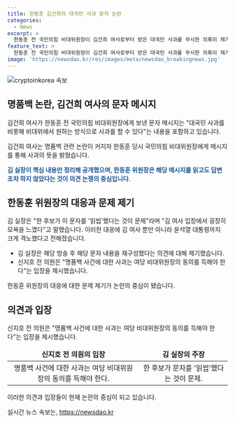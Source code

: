```yaml
---
title: 한동훈 김건희의 대국민 사과 문자 논란
categories:
  - News
excerpt: >
  한동훈 전 국민의힘 비대위원장이 김건희 여사로부터 받은 대국민 사과를 무시한 의혹이 제기됐다. CBS 김규완 실장은 해당 문자 내용을 공개하며 한 전 위원장이 이를 읽고 답변조차 하지 않았다고 주장했다. 이에 대해 김 실장은 한 후보의 행동을 비판하고 김 여사와 윤석열 대통령이 크게 모욕을 느꼈다고 전했다. 한 전 위원장 측은 이에 대해 사실과 다르다고 주장했으며, 신지호 전 의원은 한 후보의 행동을 공적인 입장과 연결시키며 비판했다. 해당 사건은 대국민 사과와 관련된 논란을 더욱 커지게 하고 있으며, 한동훈 전 비대위원장의 행동은 논란을 더 다져주고 있다.
feature_text: >
  한동훈 전 국민의힘 비대위원장이 김건희 여사로부터 받은 대국민 사과를 무시한 의혹이 제기됐다. CBS 김규완 실장은 해당 문자 내용을 공개하며 한 전 위원장이 이를 읽고 답변조차 하지 않았다고 주장했다. 이에 대해 김 실장은 한 후보의 행동을 비판하고 김 여사와 윤석열 대통령이 크게 모욕을 느꼈다고 전했다. 한 전 위원장 측은 이에 대해 사실과 다르다고 주장했으며, 신지호 전 의원은 한 후보의 행동을 공적인 입장과 연결시키며 비판했다. 해당 사건은 대국민 사과와 관련된 논란을 더욱 커지게 하고 있으며, 한동훈 전 비대위원장의 행동은 논란을 더 다져주고 있다.
image: 'https://newsdao.kr/res/images/meta/newsdao_breakingnews.jpg'
---
```


<p><img src="https://newsdao.kr/res/images/meta/newsdao_breakingnews.jpg" alt="cryptoinkorea 속보" /></p>

<h2 data-ke-size="size26">명품백 논란, 김건희 여사의 문자 메시지</h2>

<p>김건희 여사가 한동훈 전 국민의힘 비대위원장에게 보낸 문자 메시지는 "대국민 사과를 비롯해 비대위에서 원하는 방식으로 사과를 할 수 있다"는 내용을 포함하고 있습니다.</p>

<p data-ke-size="size16">김건희 여사는 명품백 관련 논란이 커지자 한동훈 당시 국민의힘 비대위원장에게 메시지를 통해 사과의 뜻을 밝혔습니다.</p>

<p><b><span style="color: #1a5490;">김 실장이 핵심 내용만 정리해 공개했으며, 한동훈 위원장은 해당 메시지를 읽고도 답변조차 하지 않았다는 것이 의견 논쟁의 중심입니다.</span></b></p>

<h2 data-ke-size="size26">한동훈 위원장의 대응과 문제 제기</h2>

<p>김 실장은 "한 후보가 이 문자를 '읽씹'했다는 것이 문제"라며 "김 여사 입장에서 굉장히 모욕을 느꼈다"고 말했습니다. 이러한 대응에 김 여사 뿐만 아니라 윤석열 대통령까지 크게 격노했다고 전해졌습니다.</p>

<ul>
<li>김 실장은 해당 방송 후 해당 문자 내용을 재구성했다는 의견에 대해 제기했습니다.</li>
<li>신지호 전 의원은 "명품백 사건에 대한 사과는 여당 비대위원장의 동의를 득해야 한다"는 입장을 제시했습니다.</li>
</ul>

<p data-ke-size="size16">한동훈 위원장의 대응에 대한 문제 제기가 논란의 중심이 됐습니다.</p>

<h2 data-ke-size="size26">의견과 입장</h2>

<p>신지호 전 의원은 "명품백 사건에 대한 사과는 여당 비대위원장의 동의를 득해야 한다"는 입장을 제시했습니다.</p>

<table>
<thead>
<tr>
<td style="text-align: center; height: 17px;"><b>신지호 전 의원의 입장</b></td>
<td style="text-align: center; height: 17px;"><b>김 실장의 주장</b></td>
</tr>
</thead>
<tbody>
<tr>
<td style="text-align: center;">명품백 사건에 대한 사과는 여당 비대위원장의 동의를 득해야 한다.</td>
<td style="text-align: center;">한 후보가 문자를 '읽씹'했다는 것이 문제.</td>
</tr>
</tbody>
</table>

<p data-ke-size="size16">이러한 의견과 입장들이 현재 논란의 중심이 되고 있습니다.</p>
실시간 뉴스 속보는, <a href="https://newsdao.kr" rel="dofollow">https://newsdao.kr</a>


